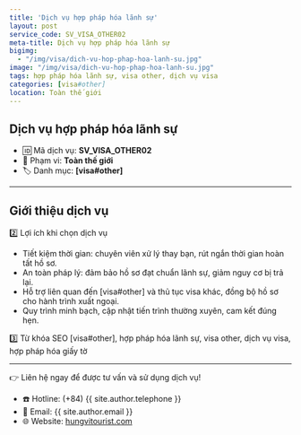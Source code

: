 ```yaml
---
title: 'Dịch vụ hợp pháp hóa lãnh sự'
layout: post
service_code: SV_VISA_OTHER02
meta-title: Dịch vụ hợp pháp hóa lãnh sự
bigimg:
  - "/img/visa/dich-vu-hop-phap-hoa-lanh-su.jpg"
image: "/img/visa/dich-vu-hop-phap-hoa-lanh-su.jpg"
tags: hợp pháp hóa lãnh sự, visa other, dịch vụ visa
categories: [visa#other]
location: Toàn thế giới
---
```


## Dịch vụ hợp pháp hóa lãnh sự

- 🆔 Mã dịch vụ: **SV_VISA_OTHER02**
- 📍 Phạm vi: **Toàn thế giới**
- 🏷️ Danh mục: **[visa#other]**

---

## Giới thiệu dịch vụ

2️⃣ Lợi ích khi chọn dịch vụ
- Tiết kiệm thời gian: chuyên viên xử lý thay bạn, rút ngắn thời gian hoàn tất hồ sơ.  
- An toàn pháp lý: đảm bảo hồ sơ đạt chuẩn lãnh sự, giảm nguy cơ bị trả lại.  
- Hỗ trợ liên quan đến [visa#other] và thủ tục visa khác, đồng bộ hồ sơ cho hành trình xuất ngoại.  
- Quy trình minh bạch, cập nhật tiến trình thường xuyên, cam kết đúng hẹn.  

3️⃣ Từ khóa SEO
[visa#other], hợp pháp hóa lãnh sự, visa other, dịch vụ visa, hợp pháp hóa giấy tờ

---

👉 Liên hệ ngay để được tư vấn và sử dụng dịch vụ!

- ☎️ Hotline: (+84) {{ site.author.telephone }}
- 📧 Email: {{ site.author.email }}
- 🌐 Website: [hungvitourist.com](https://hungvitourist.com)

